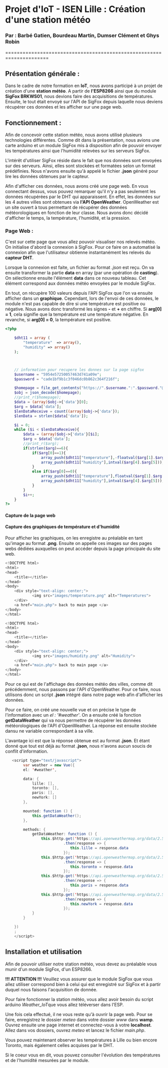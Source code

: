 # Projet d'IoT - ISEN Lille : Création d'une station météo

### Par : Barbé Gatien, Bourdeau Martin, Dumser Clément et Ghys Robin
=====================================================================

## Présentation générale :

Dans le cadre de notre formation en **IoT**, nous avons participé à un projet de création d'une **station météo**. A partir de **l'ESP8266** ainsi que du module **SigFox BRKWS01**, nous devions faire des acquisitions de températures. Ensuite, le tout était envoyé sur l'API de SigFox depuis laquelle nous deviens récupérer ces données et les afficher sur une page web.

## Fonctionnement :

Afin de concevoir cette station météo, nous avons utilisé plusieurs technologies différentes.
Comme dit dans la présentation, nous avions une carte arduino et un module SigFox mis à disposition afin de pouvoir envoyer les températures ainsi que l'humidité relevées sur les serveurs SigFox.

L'intérêt d'utiliser SigFox réside dans le fait que nos données sont envoyées sur des serveurs. Ainsi, elles sont stockées et formatées selon un format prédéfinies. Nous n'avons ensuite qu'à appelé le fichier **.json** généré pour lire les données obtenues par le capteur.

Afin d'afficher ces données, nous avons créé une page web. En vous connectant dessus, vous pouvez remarquer qu'il n'y a pas seulement les données récupérées par le DHT qui apparaissent.
En effet, les données sur les 4 autres villes sont obtenues via **l'API OpenWeather**. OpenWeather est un site ouvert à tous permettant de récupérer des données météorologiques en fonction de leur classe. Nous avons donc décidé d'afficher le temps, la température, l'humidité, et la pression.

### Page Web :

C'est sur cette page que vous allez pouvoir visualiser nos relevés météo. 
On initialise d'abord la connexion à SigFox. Pour ce faire on a automatisé la connexion afin que l'utilisateur obtienne instantanément les relevés du **capteur DHT**.

Lorsque la connexion est faite, un fichier au format *.json* est reçu. On va ensuite transformer la partie **data** en array (par une opération de **casting**). On sélectionne ensuite l'élément **data** dans ce nouveau tableau. Cet élément correspond aux données météo envoyées par le module SigFox.

En tout, on récupère 100 valeurs depuis l'API SigFox que l'on va ensuite afficher dans un **graphique**. Cependant, lors de l'envoi de ces données, le module n'est pas capable de dire si une température est positive ou négative. Nous avons donc transformé les signes **-** et **+** en chiffre. Si **arg[0] = 1**, cela signifie que la température est une température négative. En revanche, si **arg[0] = 0**, la température est positive.

```php
<?php

    $dht11 = array (
        "temperature"  => array(),
        "humidity" => array()
    );



    // information pour recupere les donnes sur la page sigfox
    $username = "5954e57250057463d741a09e";
    $password = "cade1bf9b1c3f046dc0b862c364f216f";

    $homepage = file_get_contents("https://".$username.":".$password."@backend.sigfox.com/api/devices/2142D4/messages");
    $obj = json_decode($homepage);
    //print_r($homepage);
    $data = (array)$obj->{'data'}[0];
    $arg = $data['data'];
    $lenDataReceive = count((array)$obj->{'data'});
    $lenData = strlen($data['data']);

    $i = 0;
    while ($i < $lenDataReceive){
        $data = (array)$obj->{'data'}[$i];
        $arg = $data['data'];
        //print_r($arg);
        if(strlen($arg)==6){
            if($arg[0]==1){
                array_push($dht11["temperature"],-floatval($arg[1].$arg[2].".".$arg[3]));
                array_push($dht11["humidity"],intval($arg[4].$arg[5]));
            }
            else if($arg[0]==0){
                array_push($dht11["temperature"],floatval($arg[1].$arg[2].".".$arg[3]));
                array_push($dht11["humidity"],intval($arg[4].$arg[5]));
            }
        }
        $i++;
    }
?>
```

#### Capture de la page web

[Page web]:(Photo_Rapport/capture_site.png)

#### Capture des graphiques de température et d'humidité

Pour afficher les graphiques, on les enregistre au préalable en tant qu'image au format **.png**. Ensuite on appelle ces images sur des pages webs dédiées auxquelles on peut accéder depuis la page principale du site web.

```c
<!DOCTYPE html>
<html>
<head>
	<title></title>
</head>
<body>
	<div style="text-align: center;">
            <img src="images/temperature.png" alt="Temperatures">
    </div>
    <a href="main.php"> back to main page </a>
</body>
</html>
```

```c
<!DOCTYPE html>
<html>
<head>
	<title></title>
</head>
<body>
	<div style="text-align: center;">
            <img src="images/humidity.png" alt="Humidity">
    </div>
    <a href="main.php"> back to main page </a>
</body>
</html>
```

[Graphique de la température]:(Photo_Rapport/capture_graphique_temperature)
[Graphique de l'humidité]:(Photo_Rapportcapture_graphique_humidite)

Pour ce qui est de l'affichage des données météo des villes, comme dit précédemment, nous passons par l'API d'OpenWeather. Pour ce faire, nous utilisons donc un script **.json** intégré dans notre page web afin d'afficher les données.

Pour ce faire, on créé une nouvelle vue et on précise le type de l'information avec un *el : '#weather'*. On a ensuite créé la fonction **getDataWeather** qui va nous permettre de récupérer les données météorologiques de l'API d'OpenWeather. La réponse est ensuite stockée dansu ne variable correspondant à sa ville.

L'avantage ici est que la réponse obtenue est au format **.json**. Et étant donné que tout est déjà au format **.json**, nous n'avons aucun soucis de conflit d'information.

```java
   <script type="text/javascript">
        var weather = new Vue({
        el: '#weather',

        data: {
            lille: [],
            toronto: [],
            paris: [],
            newYork: []
        },

        mounted: function () {
            this.getDataWeather();
        },        

        methods: {
            getDataWeather: function () {
                this.$http.get('https://api.openweathermap.org/data/2.5/weather?&APPID=c4fb8df85ad9a27885a5c5f88fa9bd55&q=Lille&units=metric') // lon=3.066667&lat=50.633333&APPID=c4fb8df85ad9a27885a5c5f88fa9bd55&units=metric&lang=fr
                          .then(response => {
                             this.lille = response.data
                          });
                this.$http.get('https://api.openweathermap.org/data/2.5/weather?&APPID=c4fb8df85ad9a27885a5c5f88fa9bd55&q=Toronto&units=metric') // lon=3.066667&lat=50.633333&APPID=c4fb8df85ad9a27885a5c5f88fa9bd55&units=metric&lang=fr
                          .then(response => {
                             this.toronto = response.data
                          });
                this.$http.get('https://api.openweathermap.org/data/2.5/weather?&APPID=c4fb8df85ad9a27885a5c5f88fa9bd55&q=Paris&units=metric') // lon=3.066667&lat=50.633333&APPID=c4fb8df85ad9a27885a5c5f88fa9bd55&units=metric&lang=fr
                          .then(response => {
                             this.paris = response.data
                          });
                this.$http.get('https://api.openweathermap.org/data/2.5/weather?&APPID=c4fb8df85ad9a27885a5c5f88fa9bd55&q=New York&units=metric') // lon=3.066667&lat=50.633333&APPID=c4fb8df85ad9a27885a5c5f88fa9bd55&units=metric&lang=fr
                          .then(response => {
                             this.newYork = response.data
                          });
            }
        }

    })
    ;
    </script>
```

## Installation et utilisation

Afin de pouvoir utiliser notre station météo, vous devez au préalable vous munir d'un module SigFox, d'un ESP8266. 

**!!! ATTENTION !!!** Veuillez vous assurer que le module SigFox que vous allez utiliser correspond bien à celui qui est enregistré sur SigFox et à partir duquel nous faisons l'acquisition de donnée.

Pour faire fonctionner la station météo, vous allez avoir besoin du script arduino *Weather_IoT*que vous allez téléverser dans l'ESP.

Une fois cela effectué, il ne vous reste qu'à ouvrir la page web. Pour se faire, enregistrez le dossier *meteo* dans votre dossier *www* dans **wamp**. Ouvrez ensuite une page internet et connectez-vous à votre **localhost**. Allez dans vos dossiers, ouvrez *meteo* et lancez le fichier *main.php*.

Vous pouvez maintenant observer les températures à Lille ou bien encore Toronto, mais également celles acquises par le DHT. 

Si le coeur vous en dit, vous pouvez consulter l'évolution des températures et de l'humidité mesurées par le module.
